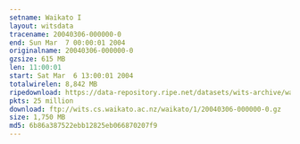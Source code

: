 ```yaml
---
setname: Waikato I
layout: witsdata
tracename: 20040306-000000-0
end: Sun Mar  7 00:00:01 2004
originalname: 20040306-000000-0
gzsize: 615 MB
len: 11:00:01
start: Sat Mar  6 13:00:01 2004
totalwirelen: 8,842 MB
ripedownload: https://data-repository.ripe.net/datasets/wits-archive/waikato/1/20040306-000000-0.gz
pkts: 25 million
download: ftp://wits.cs.waikato.ac.nz/waikato/1/20040306-000000-0.gz
size: 1,750 MB
md5: 6b86a387522ebb12825eb066870207f9
---
```

